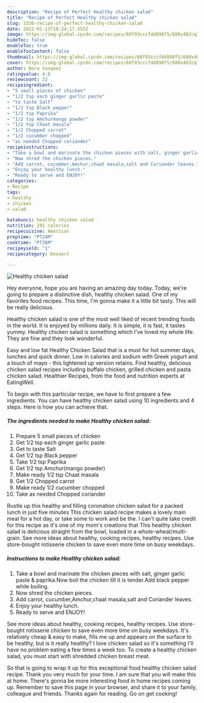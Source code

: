 ```yaml
---
description: "Recipe of Perfect Healthy chicken salad"
title: "Recipe of Perfect Healthy chicken salad"
slug: 1536-recipe-of-perfect-healthy-chicken-salad
date: 2022-01-13T18:24:17.555Z
image: https://img-global.cpcdn.com/recipes/60f93cccfdd898f5/680x482cq70/healthy-chicken-salad-recipe-main-photo.jpg
hideToc: false
enableToc: true
enableTocContent: false
thumbnail: https://img-global.cpcdn.com/recipes/60f93cccfdd898f5/680x482cq70/healthy-chicken-salad-recipe-main-photo.jpg
cover: https://img-global.cpcdn.com/recipes/60f93cccfdd898f5/680x482cq70/healthy-chicken-salad-recipe-main-photo.jpg
author: Nora Vasquez
ratingvalue: 4.8
reviewcount: 22
recipeingredient:
- "5 small pieces of chicken"
- "1/2 tsp each ginger garlic paste"
- "to taste Salt"
- "1/2 tsp Black pepper"
- "1/2 tsp Paprika"
- "1/2 tsp Amchurmango powder"
- "1/2 tsp Chaat masala"
- "1/2 Chopped carrot"
- "1/2 cucumber chopped"
- "as needed Chopped coriander"
recipeinstructions:
- "Take a bowl and marinate the chicken pieces with salt, ginger garlic paste & paprika.Now boil the chicken till it is tender.Add black pepper while boiling."
- "Now shred the chicken pieces."
- "Add carrot, cucumber,Amchur,chaat masala,salt and Coriander leaves."
- "Enjoy your healthy lunch."
- "Ready to serve and ENJOY!"
categories:
- Recipe
tags:
- healthy
- chicken
- salad

katakunci: healthy chicken salad 
nutrition: 291 calories
recipecuisine: American
preptime: "PT24M"
cooktime: "PT36M"
recipeyield: "1"
recipecategory: Dessert

---
```



![Healthy chicken salad](https://img-global.cpcdn.com/recipes/60f93cccfdd898f5/680x482cq70/healthy-chicken-salad-recipe-main-photo.jpg)

Hey everyone, hope you are having an amazing day today. Today, we're going to prepare a distinctive dish, healthy chicken salad. One of my favorites food recipes. This time, I'm gonna make it a little bit tasty. This will be really delicious.

Healthy chicken salad is one of the most well liked of recent trending foods in the world. It is enjoyed by millions daily. It is simple, it is fast, it tastes yummy. Healthy chicken salad is something which I've loved my whole life. They are fine and they look wonderful.

Easy and low fat Healthy Chicken Salad that is a must for hot summer days, lunches and quick dinner. Low in calories and sodium with Greek yogurt and a touch of mayo - this lightened up version retains. Find healthy, delicious chicken salad recipes including buffalo chicken, grilled chicken and pasta chicken salad. Healthier Recipes, from the food and nutrition experts at EatingWell.


To begin with this particular recipe, we have to first prepare a few ingredients. You can have healthy chicken salad using 10 ingredients and 4 steps. Here is how you can achieve that.

<!--inarticleads1-->

##### The ingredients needed to make Healthy chicken salad:

1. Prepare 5 small pieces of chicken
1. Get 1/2 tsp each ginger garlic paste
1. Get to taste Salt
1. Get 1/2 tsp Black pepper
1. Take 1/2 tsp Paprika
1. Get 1/2 tsp Amchur(mango powder)
1. Make ready 1/2 tsp Chaat masala
1. Get 1/2 Chopped carrot
1. Make ready 1/2 cucumber chopped
1. Take as needed Chopped coriander


Rustle up this healthy and filling coronation chicken salad for a packed lunch in just five minutes This chicken salad recipe makes a lovely main meal for a hot day, or take some to work and be the. I can&#39;t quite take credit for this recipe as it&#39;s one of my mom&#39;s creations that This healthy chicken salad is delicious straight from the bowl, loaded in a whole-wheat/multi-grain. See more ideas about healthy, cooking recipes, healthy recipes. Use store-bought rotisserie chicken to save even more time on busy weekdays. 

<!--inarticleads2-->

##### Instructions to make Healthy chicken salad:

1. Take a bowl and marinate the chicken pieces with salt, ginger garlic paste & paprika.Now boil the chicken till it is tender.Add black pepper while boiling.
1. Now shred the chicken pieces.
1. Add carrot, cucumber,Amchur,chaat masala,salt and Coriander leaves.
1. Enjoy your healthy lunch.
1. Ready to serve and ENJOY!

See more ideas about healthy, cooking recipes, healthy recipes. Use store-bought rotisserie chicken to save even more time on busy weekdays. It&#39;s relatively cheap & easy to make, fills me up and appears on the surface to be healthy, but is it really healthy? I love chicken salad so it&#39;s something I&#39;ll have no problem eating a few times a week too. To create a healthy chicken salad, you must start with shredded chicken breast meat. 

So that is going to wrap it up for this exceptional food healthy chicken salad recipe. Thank you very much for your time. I am sure that you will make this at home. There's gonna be more interesting food in home recipes coming up. Remember to save this page in your browser, and share it to your family, colleague and friends. Thanks again for reading. Go on get cooking!
